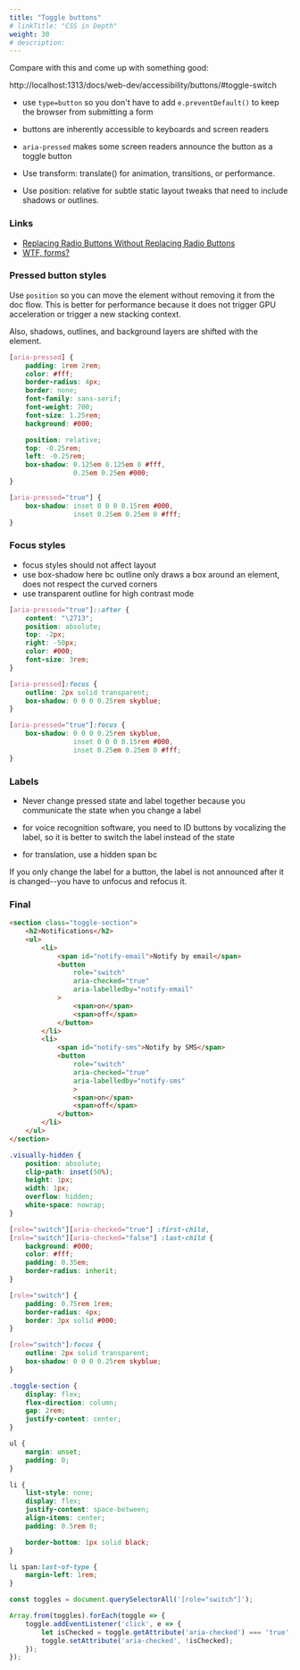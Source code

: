 ```yaml
---
title: "Toggle buttons"
# linkTitle: "CSS in Depth"
weight: 30
# description:
---
```


Compare with this and come up with something good:

http://localhost:1313/docs/web-dev/accessibility/buttons/#toggle-switch




- use `type=button` so you don't have to add `e.preventDefault()` to keep the browser from submitting a form
- buttons are inherently accessible to keyboards and screen readers
- `aria-pressed` makes some screen readers announce the button as a toggle button


- Use transform: translate() for animation, transitions, or performance.
- Use position: relative for subtle static layout tweaks that need to include shadows or outlines.


### Links

- [Replacing Radio Buttons Without Replacing Radio Buttons](https://www.sitepoint.com/replacing-radio-buttons-without-replacing-radio-buttons/)
- [WTF, forms?](http://wtfforms.com/)




### Pressed button styles

Use `position` so you can move the element without removing it from the doc flow. This is better for performance because it does not trigger GPU acceleration or trigger a new stacking context.

Also, shadows, outlines, and background layers are shifted with the element.



```css
[aria-pressed] {
    padding: 1rem 2rem;
    color: #fff;
    border-radius: 4px;
    border: none;
    font-family: sans-serif;
    font-weight: 700;
    font-size: 1.25rem;
    background: #000;

    position: relative;
    top: -0.25rem;
    left: -0.25rem;
    box-shadow: 0.125em 0.125em 0 #fff,
                0.25em 0.25em #000;
}

[aria-pressed="true"] {
    box-shadow: inset 0 0 0 0.15rem #000,
                inset 0.25em 0.25em 0 #fff;
}
```

### Focus styles

- focus styles should not affect layout
- use box-shadow here bc outline only draws a box around an element, does not respect the curved corners
- use transparent outline for high contrast mode

```css
[aria-pressed="true"]::after {
    content: "\2713";
    position: absolute;
    top: -2px;
    right: -50px;
    color: #000;
    font-size: 3rem;
}

[aria-pressed]:focus {
    outline: 2px solid transparent;
    box-shadow: 0 0 0 0.25rem skyblue;
}

[aria-pressed="true"]:focus {
    box-shadow: 0 0 0 0.25rem skyblue,
                inset 0 0 0 0.15rem #000,
                inset 0.25em 0.25em 0 #fff;
}
```

### Labels

- Never change pressed state and label together because you communicate the state when you change a label

- for voice recognition software, you need to ID buttons by vocalizing the label, so it is better to switch the label instead of the state
- for translation, use a hidden span bc 


If you only change the label for a button, the label is not announced after it is changed--you have to unfocus and refocus it.

### Final

```html
<section class="toggle-section">
    <h2>Notifications</h2>
    <ul>
        <li>
            <span id="notify-email">Notify by email</span>
            <button
                role="switch"
                aria-checked="true"
                aria-labelledby="notify-email"
            >
                <span>on</span>
                <span>off</span>
            </button>
        </li>
        <li>
            <span id="notify-sms">Notify by SMS</span>
            <button
                role="switch"
                aria-checked="true"
                aria-labelledby="notify-sms"
                >
                <span>on</span>
                <span>off</span>
            </button>
        </li>
    </ul>
</section>
```

```css
.visually-hidden {
    position: absolute;
    clip-path: inset(50%);
    height: 1px;
    width: 1px;
    overflow: hidden;
    white-space: nowrap;
}

[role="switch"][aria-checked="true"] :first-child,
[role="switch"][aria-checked="false"] :last-child {
    background: #000;
    color: #fff;
    padding: 0.35em;
    border-radius: inherit;
}

[role="switch"] {
    padding: 0.75rem 1rem;
    border-radius: 4px;
    border: 3px solid #000;
}

[role="switch"]:focus {
    outline: 2px solid transparent;
    box-shadow: 0 0 0 0.25rem skyblue;
}

.toggle-section {
    display: flex;
    flex-direction: column;
    gap: 2rem;
    justify-content: center;
}

ul {
    margin: unset;
    padding: 0;
}

li {
    list-style: none;
    display: flex;
    justify-content: space-between;
    align-items: center;
    padding: 0.5rem 0;

    border-bottom: 1px solid black;
}

li span:last-of-type {
    margin-left: 1rem;
}
```


```js
const toggles = document.querySelectorAll('[role="switch"]');

Array.from(toggles).forEach(toggle => {
    toggle.addEventListener('click', e => {
        let isChecked = toggle.getAttribute('aria-checked') === 'true';
        toggle.setAttribute('aria-checked', !isChecked);
    });
});
```